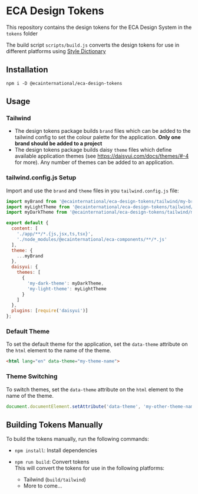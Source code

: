 # ECA Design Tokens

This repository contains the design tokens for the ECA Design System in the `tokens` folder

The build script `scripts/build.js` converts the design tokens for use in different platforms using [Style Dictionary](https://amzn.github.io/style-dictionary) 

## Installation

```npm i -D @ecainternational/eca-design-tokens```

## Usage

### Tailwind
- The design tokens package builds `brand` files which can be added to the tailwind config to set the colour palette for the application. **Only one brand should be added to a project**
- The design tokens package builds daisy `theme` files which define available application themes (see https://daisyui.com/docs/themes/#-4 for more). Any number of themes can be added to an application. 


### tailwind.config.js Setup

Import and use the `brand` and `theme` files in you `tailwind.config.js` file:

```js
import myBrand from '@ecainternational/eca-design-tokens/tailwind/my-brand.tailwind';
import myLightTheme from '@ecainternational/eca-design-tokens/tailwind/my-dark-theme.tailwind';
import myDarkTheme from '@ecainternational/eca-design-tokens/tailwind/my-light-theme.tailwind';

export default {
  content: [
    './app/**/*.{js,jsx,ts,tsx}',
    './node_modules/@ecainternational/eca-components/**/*.js'
  ],
  theme: {
    ...myBrand
  },
  daisyui: {
    themes: [
      {
        'my-dark-theme': myDarkTheme,
        'my-light-theme': myLightTheme
      }
    ]
  },
  plugins: [require('daisyui')]
};
```

### Default Theme
To set the default theme for the application, set the `data-theme` attribute on the `html` element to the name of the theme.

```html
<html lang="en" data-theme="my-theme-name">
```

### Theme Switching
To switch themes, set the `data-theme` attribute on the `html` element to the name of the theme.

```js
document.documentElement.setAttribute('data-theme', 'my-other-theme-name');
```

## Building Tokens Manually

To build the tokens manually, run the following commands:

- `npm install`: Install dependencies  


- `npm run build`: Convert tokens  
  This will convert the tokens for use in the following platforms:
  - Tailwind (`build/tailwind`)
  - More to come...